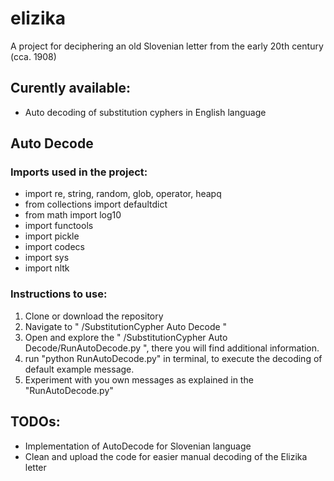 # elizika
A project for deciphering an old Slovenian letter from the early 20th century (cca. 1908)

## Curently available:
  - Auto decoding of substitution cyphers in English language

## Auto Decode
### Imports used in the project:
  - import re, string, random, glob, operator, heapq  
  - from collections import defaultdict
  - from math import log10
  - import functools
  - import pickle
  - import codecs
  - import sys
  - import nltk
  


### Instructions to use:
  1. Clone or download the repository
  2. Navigate to " /SubstitutionCypher Auto Decode "
  3. Open and explore the " /SubstitutionCypher Auto Decode/RunAutoDecode.py ", there you
     will find additional information.
  4. run "python RunAutoDecode.py" in terminal, to execute the decoding of default
     example message.
  5. Experiment with you own messages as explained in the "RunAutoDecode.py"
  
  
## TODOs:
  - Implementation of AutoDecode for Slovenian language
  - Clean and upload the code for easier manual decoding of the Elizika letter
